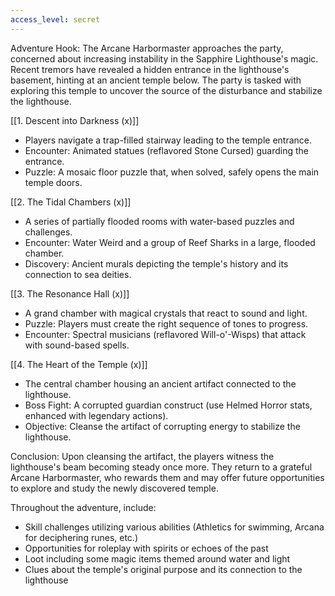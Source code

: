 ```yaml
---
access_level: secret
---
```


Adventure Hook:
The Arcane Harbormaster approaches the party, concerned about increasing instability in the Sapphire Lighthouse's magic. Recent tremors have revealed a hidden entrance in the lighthouse's basement, hinting at an ancient temple below. The party is tasked with exploring this temple to uncover the source of the disturbance and stabilize the lighthouse.

[[1. Descent into Darkness (x)]]
- Players navigate a trap-filled stairway leading to the temple entrance.
- Encounter: Animated statues (reflavored Stone Cursed) guarding the entrance.
- Puzzle: A mosaic floor puzzle that, when solved, safely opens the main temple doors.

[[2. The Tidal Chambers (x)]]
- A series of partially flooded rooms with water-based puzzles and challenges.
- Encounter: Water Weird and a group of Reef Sharks in a large, flooded chamber.
- Discovery: Ancient murals depicting the temple's history and its connection to sea deities.

 [[3. The Resonance Hall (x)]]
- A grand chamber with magical crystals that react to sound and light.
- Puzzle: Players must create the right sequence of tones to progress.
- Encounter: Spectral musicians (reflavored Will-o'-Wisps) that attack with sound-based spells.

[[4. The Heart of the Temple (x)]]
- The central chamber housing an ancient artifact connected to the lighthouse.
- Boss Fight: A corrupted guardian construct (use Helmed Horror stats, enhanced with legendary actions).
- Objective: Cleanse the artifact of corrupting energy to stabilize the lighthouse.

Conclusion:
Upon cleansing the artifact, the players witness the lighthouse's beam becoming steady once more. They return to a grateful Arcane Harbormaster, who rewards them and may offer future opportunities to explore and study the newly discovered temple.

Throughout the adventure, include:
- Skill challenges utilizing various abilities (Athletics for swimming, Arcana for deciphering runes, etc.)
- Opportunities for roleplay with spirits or echoes of the past
- Loot including some magic items themed around water and light
- Clues about the temple's original purpose and its connection to the lighthouse